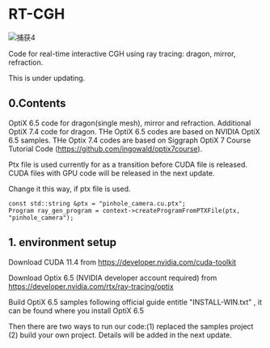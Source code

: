 # RT-CGH

![捕获4](https://user-images.githubusercontent.com/57349703/175239422-729880a5-2592-4437-8f24-c06616675299.PNG)

Code for real-time interactive CGH using ray tracing: dragon, mirror, refraction.

This is under updating.

## 0.Contents

OptiX 6.5 code for dragon(single mesh), mirror and refraction. Additional OptiX 7.4 code for dragon. THe OptiX 6.5 codes are based on NVIDIA OptiX 6.5 samples. THe Optix 7.4 codes are based on Siggraph  OptiX 7 Course Tutorial Code (https://github.com/ingowald/optix7course).

Ptx file is used currently for as a transition before CUDA file is released. CUDA files with GPU code will be released in the next update.

Change it this way, if ptx file is used.

```
const std::string &ptx = "pinhole_camera.cu.ptx";
Program ray_gen_program = context->createProgramFromPTXFile(ptx, "pinhole_camera");
```

## 1. environment setup

Download CUDA 11.4 from https://developer.nvidia.com/cuda-toolkit

Download Optix 6.5 (NVIDIA developer account required) from https://developer.nvidia.com/rtx/ray-tracing/optix

Build OptiX 6.5 samples following official guide entitle "INSTALL-WIN.txt" , it can be found where you install OptiX 6.5

Then there are two ways to run our code:(1) replaced the samples project (2) build your own project. Details will be added in the next update.
